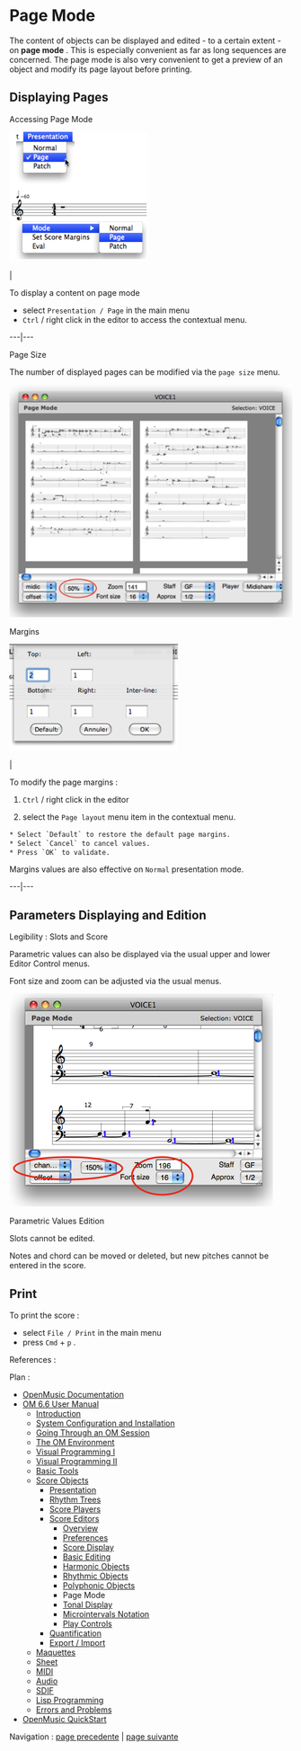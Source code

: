 
# Page Mode

The content of objects can be displayed and edited - to a certain extent - on
**page mode** . This is especially convenient as far as long sequences are
concerned. The page mode is also very convenient to get a preview of an object
and modify its page layout before printing.

## Displaying Pages

Accessing Page Mode

![](../res/contextmenu.png)

|

To display a content on page mode

  * select `Presentation / Page` in the main menu
  * `Ctrl` / right click in the editor to access the contextual menu.

  
  
---|---  
  
Page Size

The number of displayed pages can be modified via the `page size` menu.

![](../res/pagemode.png)

Margins

![](../res/pagelayout.png)

|

To modify the page margins :

  1. `Ctrl` / right click in the editor 

  2. select the `Page layout` menu item in the contextual menu.

    * Select `Default` to restore the default page margins.
    * Select `Cancel` to cancel values.
    * Press `OK` to validate.

Margins values are also effective on `Normal` presentation mode.  
  
---|---  
  
## Parameters Displaying and Edition

Legibility : Slots and Score

Parametric values can also be displayed via the usual upper and lower Editor
Control menus.

Font size and zoom can be adjusted via the usual menus.

![](../res/changezoom.png)

Parametric Values Edition

Slots cannot be edited.

Notes and chord can be moved or deleted, but new pitches cannot be entered in
the score.

## Print

To print the score :

  * select `File / Print` in the main menu 
  * press `Cmd` \+ `p` .

References :

Plan :

  * [OpenMusic Documentation](OM-Documentation)
  * [OM 6.6 User Manual](OM-User-Manual)
    * [Introduction](00-Sommaire)
    * [System Configuration and Installation](Installation)
    * [Going Through an OM Session](Goingthrough)
    * [The OM Environment](Environment)
    * [Visual Programming I](BasicVisualProgramming)
    * [Visual Programming II](AdvancedVisualProgramming)
    * [Basic Tools](BasicObjects)
    * [Score Objects](ScoreObjects)
      * [Presentation](Score-Objects-Intro)
      * [Rhythm Trees](RT)
      * [Score Players](ScorePlayer)
      * [Score Editors](ScoreEditors)
        * [Overview](Editor-Overview)
        * [Preferences](Editors-Prefs)
        * [Score Display](Editor-Display)
        * [Basic Editing](Editor-Basics)
        * [Harmonic Objects](Harmonic-Obj-Editor)
        * [Rhythmic Objects](Editor-Rhythm)
        * [Polyphonic Objects](Poly-Multi-Editor)
        * Page Mode
        * [Tonal Display](Editor-Tonality)
        * [Microintervals Notation](Editor-Microintervals)
        * [Play Controls](Editor-Play)
      * [Quantification](Quantification)
      * [Export / Import](ImportExport)
    * [Maquettes](Maquettes)
    * [Sheet](Sheet)
    * [MIDI](MIDI)
    * [Audio](Audio)
    * [SDIF](SDIF)
    * [Lisp Programming](Lisp)
    * [Errors and Problems](errors)
  * [OpenMusic QuickStart](QuickStart-Chapters)

Navigation : [page precedente](Poly-Multi-Editor "page
précédente\(Polyphonic Objects\)") | [page suivante](Editor-Tonality
"page suivante\(Tonal Display\)")

